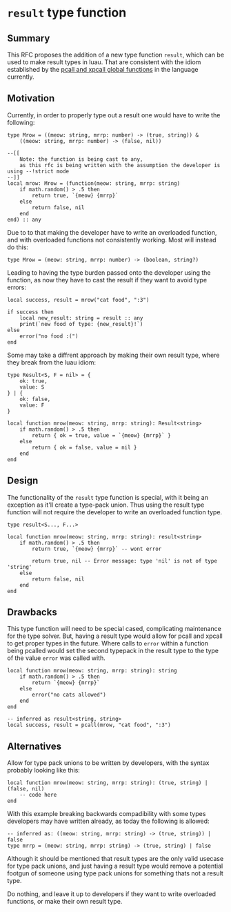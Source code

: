 # `result` type function

## Summary

This RFC proposes the addition of a new type function `result`, which can be used to make result types in luau. That are consistent with the idiom established by the [pcall and xpcall global functions](https://luau.org/library#global-functions) in the language currently.

## Motivation

Currently, in order to properly type out a result one would have to write the following:

```luau
type Mrow = ((meow: string, mrrp: number) -> (true, string)) &
	((meow: string, mrrp: number) -> (false, nil))

--[[
	Note: the function is being cast to any, 
	as this rfc is being written with the assumption the developer is using --!strict mode
--]]
local mrow: Mrow = (function(meow: string, mrrp: string)
	if math.random() > .5 then
		return true, `{meow} {mrrp}`
	else
		return false, nil
	end
end) :: any
```

Due to to that making the developer have to write an overloaded function, and with overloaded functions not consistently working. Most will instead do this:

```luau
type Mrow = (meow: string, mrrp: number) -> (boolean, string?)
```

Leading to having the type burden passed onto the developer using the function, as now they have to cast the result if they want to avoid type errors:

```luau
local success, result = mrow("cat food", ":3")

if success then
	local new_result: string = result :: any
	print(`new food of type: {new_result}!`)
else
	error("no food :(")
end	
```

Some may take a diffrent approach by making their own result type, where they break from the luau idiom:

```luau
type Result<S, F = nil> = {
	ok: true,
	value: S
} | {
	ok: false,
	value: F
}

local function mrow(meow: string, mrrp: string): Result<string>
	if math.random() > .5 then
		return { ok = true, value = `{meow} {mrrp}` }
	else
		return { ok = false, value = nil }
	end
end
```

## Design

The functionality of the `result` type function is special, with it being an exception as it'll create a type-pack union. Thus using the result type function will not require the developer to write an overloaded function type.

```luau
type result<S..., F...>
```

```luau
local function mrow(meow: string, mrrp: string): result<string>
	if math.random() > .5 then
		return true, `{meow} {mrrp}` -- wont error

		return true, nil -- Error message: type 'nil' is not of type 'string'
	else
		return false, nil
	end
end
```

## Drawbacks

This type function will need to be special cased, complicating maintenance for the type solver. But, having a result type would allow for pcall and xpcall to get proper types in the future. Where calls to `error` within a function being pcalled would set the second typepack in the result type to the type of the value `error` was called with. 

```luau
local function mrow(meow: string, mrrp: string): string
	if math.random() > .5 then
		return `{meow} {mrrp}` 
	else
		error("no cats allowed")
	end
end

-- inferred as result<string, string>
local success, result = pcall(mrow, "cat food", ":3")
```

## Alternatives

Allow for type pack unions to be written by developers, with the syntax probably looking like this:
```luau
local function mrow(meow: string, mrrp: string): (true, string) | (false, nil)
	-- code here
end
```
With this example breaking backwards compadibility with some types developers may have written already, as today the following is allowed:
```luau
-- inferred as: ((meow: string, mrrp: string) -> (true, string)) | false 
type mrrp = (meow: string, mrrp: string) -> (true, string) | false
```
Although it should be mentioned that result types are the only valid usecase for type pack unions, and just having a result type would remove a potential footgun of someone using type pack unions for something thats not a result type. 

Do nothing, and leave it up to developers if they want to write overloaded functions, or make their own result type.
